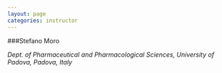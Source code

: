 ```yaml
---
layout: page
categories: instructor
---
```


###Stefano Moro

*Dept. of Pharmaceutical and Pharmacological Sciences, University of Padova, Padova, Italy*
